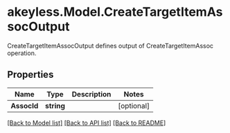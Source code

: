 # akeyless.Model.CreateTargetItemAssocOutput
CreateTargetItemAssocOutput defines output of CreateTargetItemAssoc operation.
## Properties

Name | Type | Description | Notes
------------ | ------------- | ------------- | -------------
**AssocId** | **string** |  | [optional] 

[[Back to Model list]](../README.md#documentation-for-models) [[Back to API list]](../README.md#documentation-for-api-endpoints) [[Back to README]](../README.md)

